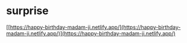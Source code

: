 # surprise

[[https://happy-birthday-madam-ji.netlify.app/](https://happy-birthday-madam-ji.netlify.app/)](https://happy-birthday-madam-ji.netlify.app/)
